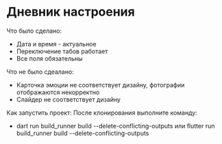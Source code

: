# Дневник настроения 

Что было сделано:
- Дата и время - актуальное
- Переключение табов работает 
- Все поля обязательны 

Что не было сдеалано:
- Карточка эмоции не соответствует дизайну, фотографии отображаются некорректно
- Слайдер не соответствует дизайну


Как запустить проект:
После клонирования выполните команду:
- dart run build_runner build --delete-conflicting-outputs или flutter run build_runner build --delete-conflicting-outputs

